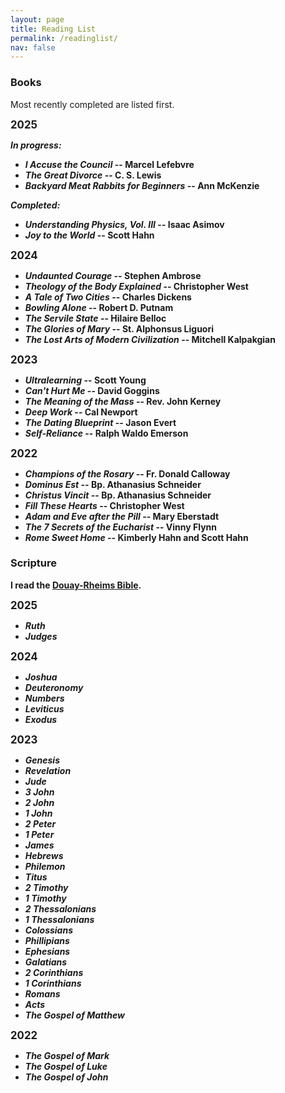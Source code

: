 ```yaml
---
layout: page
title: Reading List
permalink: /readinglist/
nav: false
---
```


### Books

Most recently completed are listed first.

<b><big>2025</big><b>

*In progress:*
- *I Accuse the Council* -- Marcel Lefebvre
- *The Great Divorce* -- C. S. Lewis
- *Backyard Meat Rabbits for Beginners* -- Ann McKenzie

*Completed:*
- *Understanding Physics, Vol. III* -- Isaac Asimov
- *Joy to the World* -- Scott Hahn

<b><big>2024</big><b>

- *Undaunted Courage* -- Stephen Ambrose
- *Theology of the Body Explained* -- Christopher West
- *A Tale of Two Cities* -- Charles Dickens
- *Bowling Alone* -- Robert D. Putnam
- *The Servile State* -- Hilaire Belloc
- *The Glories of Mary* -- St. Alphonsus Liguori
- *The Lost Arts of Modern Civilization* -- Mitchell Kalpakgian

<b><big>2023</big><b>

- *Ultralearning* -- Scott Young 
- *Can't Hurt Me* -- David Goggins
- *The Meaning of the Mass* -- Rev. John Kerney
- *Deep Work* -- Cal Newport
- *The Dating Blueprint* -- Jason Evert
- *Self-Reliance* -- Ralph Waldo Emerson

<b><big>2022</big><b>

- *Champions of the Rosary* -- Fr. Donald Calloway
- *Dominus Est* -- Bp. Athanasius Schneider
- *Christus Vincit* -- Bp. Athanasius Schneider
- *Fill These Hearts* -- Christopher West
- *Adam and Eve after the Pill* -- Mary Eberstadt
- *The 7 Secrets of the Eucharist* -- Vinny Flynn
- *Rome Sweet Home* -- Kimberly Hahn and Scott Hahn

### Scripture

I read the [Douay-Rheims Bible](https://tanbooks.com/products/books/douay-rheims-bible-paperbound/).

<b><big>2025</big><b>

- *Ruth*
- *Judges*

<b><big>2024</big><b>

- *Joshua*
- *Deuteronomy*
- *Numbers*
- *Leviticus*
- *Exodus*

<b><big>2023</big><b>

- *Genesis*
- *Revelation*
- *Jude*
- *3 John*
- *2 John*
- *1 John*
- *2 Peter*
- *1 Peter*
- *James*
- *Hebrews*
- *Philemon*
- *Titus*
- *2 Timothy*
- *1 Timothy*
- *2 Thessalonians*
- *1 Thessalonians*
- *Colossians*
- *Phillipians*
- *Ephesians*
- *Galatians*
- *2 Corinthians*
- *1 Corinthians*
- *Romans*
- *Acts*
- *The Gospel of Matthew*

<b><big>2022</big><b>

- *The Gospel of Mark*
- *The Gospel of Luke*
- *The Gospel of John*